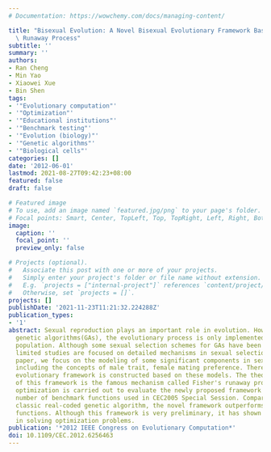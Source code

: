 ```yaml
---
# Documentation: https://wowchemy.com/docs/managing-content/

title: "Bisexual Evolution: A Novel Bisexual Evolutionary Framework Based on the Fisher's\
  \ Runaway Process"
subtitle: ''
summary: ''
authors:
- Ran Cheng
- Min Yao
- Xiaowei Xue
- Bin Shen
tags:
- '"Evolutionary computation"'
- '"Optimization"'
- '"Educational institutions"'
- '"Benchmark testing"'
- '"Evolution (biology)"'
- '"Genetic algorithms"'
- '"Biological cells"'
categories: []
date: '2012-06-01'
lastmod: 2021-08-27T09:42:23+08:00
featured: false
draft: false

# Featured image
# To use, add an image named `featured.jpg/png` to your page's folder.
# Focal points: Smart, Center, TopLeft, Top, TopRight, Left, Right, BottomLeft, Bottom, BottomRight.
image:
  caption: ''
  focal_point: ''
  preview_only: false

# Projects (optional).
#   Associate this post with one or more of your projects.
#   Simply enter your project's folder or file name without extension.
#   E.g. `projects = ["internal-project"]` references `content/project/deep-learning/index.md`.
#   Otherwise, set `projects = []`.
projects: []
publishDate: '2021-11-23T11:21:32.224288Z'
publication_types:
- '1'
abstract: Sexual reproduction plays an important role in evolution. However, in classic
  genetic algorithms(GAs), the evolutionary process is only implemented on an unisexual
  population. Although some sexual selection schemes for GAs have been proposed, only
  limited studies are focused on detailed mechanisms in sexual selection. In this
  paper, we focus on the modeling of some significant components in sexual selection,
  including the concepts of male trait, female mating preference. Thereafter, a novel
  evolutionary framework is constructed based on these models. The theoretical principle
  of this framework is the famous mechanism called Fisher's runaway process. Numeric
  optimization is carried out to evaluate the newly proposed framework on a large
  number of benchmark functions used in CEC2005 Special Session. Comparing with a
  classic real-coded genetic algorithm, the novel framework outperforms it on most
  functions. Although this framework is very preliminary, it has shown good potential
  in solving optimization problems.
publication: '*2012 IEEE Congress on Evolutionary Computation*'
doi: 10.1109/CEC.2012.6256463
---
```

